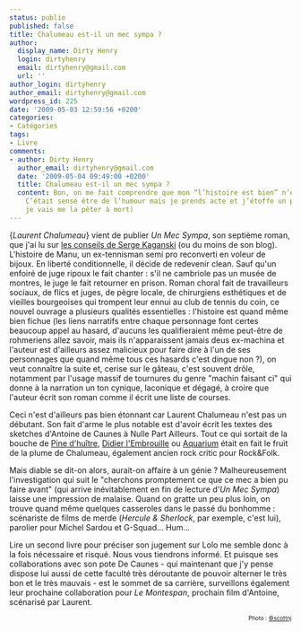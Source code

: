 ```yaml
---
status: publie
published: false
title: Chalumeau est-il un mec sympa ?
author:
  display_name: Dirty Henry
  login: dirtyhenry
  email: dirtyhenry@gmail.com
  url: ''
author_login: dirtyhenry
author_email: dirtyhenry@gmail.com
wordpress_id: 225
date: '2009-05-03 12:59:56 +0200'
categories:
- Catégories
tags:
- Livre
comments:
- author: Dirty Henry
  author_email: dirtyhenry@gmail.com
  date: '2009-05-04 09:49:00 +0200'
  title: Chalumeau est-il un mec sympa ?
  content: Bon, on me fait comprendre que mon “l’histoire est bien” n’est pas génial…
    C’était sensé être de l’humour mais je prends acte et j’étoffe un peu. (du coup,
    je vais me la pêter à mort)
---
```

{*Laurent Chalumeau*} vient de publier *Un Mec Sympa*, son septième roman, que j'ai lu sur <a title="Les conseils de Kaganski" href="http://blogs.lesinrocks.com/s-kaganski/?p=184" target="_blank">les conseils de Serge Kaganski</a> (ou du moins de son blog). L'histoire de Manu, un ex-tennisman semi pro reconverti en voleur de bijoux. En liberté conditionnelle, il décide de redevenir clean. Sauf qu'un enfoiré de juge ripoux le fait chanter : s'il ne cambriole pas un musée de montres, le juge le fait retourner en prison. Roman choral fait de travailleurs sociaux, de flics et juges, de pègre locale, de chirurgiens esthétiques et de vieilles bourgeoises qui trompent leur ennui au club de tennis du coin, ce nouvel ouvrage a plusieurs qualités essentielles : l'histoire est quand même bien fichue (les liens narratifs entre chaque personnage font certes beaucoup appel au hasard, d'aucuns les qualifieraient même peut-être de rohmeriens allez savoir, mais ils n'apparaissent jamais deus ex-machina et l'auteur est d'ailleurs assez malicieux pour faire dire à l'un de ses personnages que quand même tous ces hasards c'est dingue non ?), on veut connaître la suite et, cerise sur le gâteau, c'est souvent drôle, notamment par l'usage massif de tournures du genre "machin faisant ci" qui donne à la narration un ton cynique, laconique et dégagé, à croire que l'auteur écrit son roman comme il écrit une liste de courses.

Ceci n'est d'ailleurs pas bien étonnant car Laurent Chalumeau n'est pas un débutant. Son fait d'arme le plus notable est d'avoir écrit les textes des sketches d'Antoine de Caunes à Nulle Part Ailleurs. Tout ce qui sortait de la bouche de <a title="Pine d'huître" href="http://simon200.vip-blog.com/medias/0506/59971ouinouin01.jpg" target="_blank">Pine d'huître</a>, <a title="Didier l'embrouille" href="http://www.youtube.com/watch?v=tQZTa15sp0M" target="_blank">Didier l'Embrouille</a> ou <a title="Aquarium" href="http://www.youtube.com/watch?v=T4UyOmpmEsc" target="_blank">Aquarium</a> était en fait le fruit de la plume de Chalumeau, également ancien rock critic pour Rock&Folk.

Mais diable se dit-on alors, aurait-on affaire à un génie ? Malheureusement l'investigation qui suit le "cherchons promptement ce que ce mec a bien pu faire avant" (qui arrive inévitablement en fin de lecture d'*Un Mec Sympa*) laisse une impression de malaise. Quand on gratte un peu plus loin, on trouve quand même quelques casseroles dans le passé du bonhomme : scénariste de films de merde (*Hercule & Sherlock*, par exemple, c'est lui), parolier pour Michel Sardou et G-Squad... Hum...

Lire un second livre pour préciser son jugement sur Lolo me semble donc à la fois nécessaire et risqué. Nous vous tiendrons informé. Et puisque ses collaborations avec son pote De Caunes - qui maintenant que j'y pense dispose lui aussi de cette faculté très déroutante de pouvoir alterner le très bon et le très mauvais - est le sommet de sa carrière, surveillons également leur prochaine collaboration pour *Le Montespan*, prochain film d'Antoine, scénarisé par Laurent.

<p style="font-size: 10px; padding-top: 0px; margin-top: 0px; margin-bottom: 0px" align="right">Photo : <a href="http://www.flickr.com/photos/scottod/">©scottnj</a></p>
